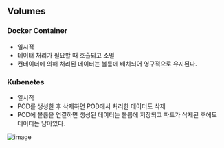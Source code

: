 ## Volumes

### Docker Container
- 일시적
- 데이터 처리가 필요할 때 호출되고 소멸
- 컨테이너에 의해 처리된 데이터는 볼륨에 배치되어 영구적으로 유지된다.

### Kubenetes 
- 일시적
- POD를 생성한 후 삭제하면 POD에서 처리한 데이터도 삭제
- POD에 볼륩을 연결하면 생성된 데이터는 볼륨에 저장되고 파드가 삭제된 후에도 데이터는 남아있다.

![image](https://user-images.githubusercontent.com/81672260/172306444-2e49f08a-20b8-4823-a0fc-d79d5b2bd2e6.png)
